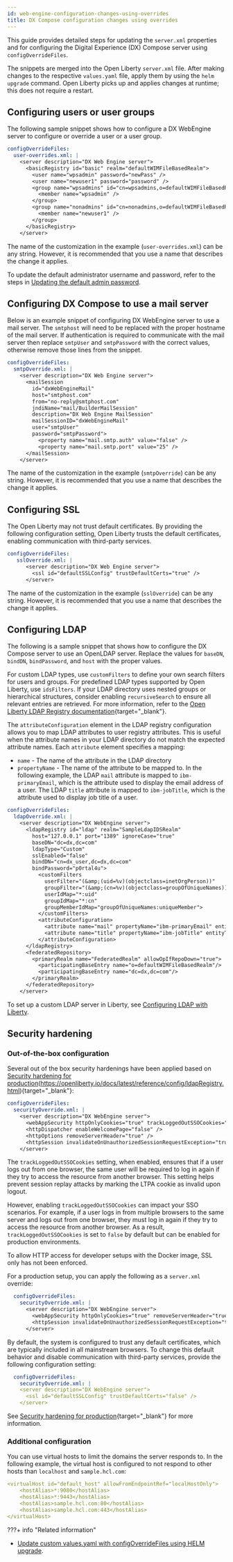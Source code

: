 ```yaml
---
id: web-engine-configuration-changes-using-overrides
title: DX Compose configuration changes using overrides
---
```


This guide provides detailed steps for updating the `server.xml` properties and for configuring the Digital Experience (DX) Compose server using `configOverrideFiles`.

The snippets are merged into the Open Liberty `server.xml` file. After making changes to the respective `values.yaml` file, apply them by using the `helm upgrade` command. Open Liberty picks up and applies changes at runtime; this does not require a restart.

## Configuring users or user groups

The following sample snippet shows how to configure a DX WebEngine server to configure or override a user or a user group.

```yaml
configOverrideFiles:
  user-overrides.xml: |
    <server description="DX Web Engine server"> 
      <basicRegistry id="basic" realm="defaultWIMFileBasedRealm"> 
        <user name="wpsadmin" password="newPass" />
        <user name="newuser1" password="password" />
        <group name="wpsadmins" id="cn=wpsadmins,o=defaultWIMFileBasedRealm">
          <member name="wpsadmin" />
        </group>
        <group name="nonadmins" id="cn=nonadmins,o=defaultWIMFileBasedRealm">
          <member name="newuser1" />
        </group>
      </basicRegistry> 
    </server>
```

The name of the customization in the example (`user-overrides.xml`) can be any string. However, it is recommended that you use a name that describes the change it applies.

To update the default administrator username and password, refer to the steps in [Updating the default admin password](update_wpsadmin_password.md).

## Configuring DX Compose to use a mail server

Below is an example snippet of configuring DX WebEngine server to use a mail server. The `smtphost` will need to be replaced with the proper hostname of the mail server. If authentication is required to communicate with the mail server then replace `smtpUser` and `smtpPassword` with the correct values, otherwise remove those lines from the snippet.

```yaml
configOverrideFiles:
  smtpOverride.xml: | 
    <server description="DX Web Engine server">
      <mailSession
        id="dxWebEngineMail"
        host="smtphost.com"
        from="no-reply@smtphost.com"
        jndiName="mail/BuilderMailSession"
        description="DX Web Engine MailSession"
        mailSessionID="dxWebEngineMail"
        user="smtpUser"
        password="smtpPassword">
          <property name="mail.smtp.auth" value="false" />
          <property name="mail.smtp.port" value="25" />
      </mailSession>
    </server>
```

The name of the customization in the example (`smtpOverride`) can be any string. However, it is recommended that you use a name that describes the change it applies.

## Configuring SSL

The Open Liberty may not trust default certificates. By providing the following configuration setting, Open Liberty trusts the default certificates, enabling communication with third-party services.

```yaml
configOverrideFiles:
   sslOverride.xml: |
      <server description="DX Web Engine server">  
        <ssl id="defaultSSLConfig" trustDefaultCerts="true" />
      </server>
```

The name of the customization in the example (`sslOverride`) can be any string. However, it is recommended that you use a name that describes the change it applies.

## Configuring LDAP

The following is a sample snippet that shows how to configure the DX Compose server to use an OpenLDAP server. Replace the values for `baseDN`, `bindDN`, `bindPassword`, and `host` with the proper values.

For custom LDAP types, use `customFilters` to define your own search filters for users and groups. For predefined LDAP types supported by Open Liberty, use `idsFilters`. If your LDAP directory uses nested groups or hierarchical structures, consider enabling `recursiveSearch` to ensure all relevant entries are retrieved. For more information, refer to the [Open Liberty LDAP Registry documentation](https://openliberty.io/docs/latest/reference/config/ldapRegistry.html){target="_blank"}.

The `attributeConfiguration` element in the LDAP registry configuration allows you to map LDAP attributes to user registry attributes. This is useful when the attribute names in your LDAP directory do not match the expected attribute names. Each `attribute` element specifies a mapping:

- `name` - The name of the attribute in the LDAP directory
- `propertyName` - The name of the attribute to be mapped to. In the following example, the LDAP `mail` attribute is mapped to `ibm-primaryEmail`, which is the attribute used to display the email address of a user. The LDAP `title` attribute is mapped to `ibm-jobTitle`, which is the attribute used to display job title of a user.

```yaml
configOverrideFiles:
  ldapOverride.xml: | 
    <server description="DX WebEngine server"> 
      <ldapRegistry id="ldap" realm="SampleLdapIDSRealm"
        host="127.0.0.1" port="1389" ignoreCase="true"
        baseDN="dc=dx,dc=com"
        ldapType="Custom"
        sslEnabled="false"
        bindDN="cn=dx_user,dc=dx,dc=com"
        bindPassword="p0rtal4u">
          <customFilters
            userFilter="(&amp;(uid=%v)(objectclass=inetOrgPerson))"
            groupFilter="(&amp;(cn=%v)(objectclass=groupOfUniqueNames))"
            userIdMap="*:uid"
            groupIdMap="*:cn"
            groupMemberIdMap="groupOfUniqueNames:uniqueMember">
          </customFilters>
          <attributeConfiguration>
            <attribute name="mail" propertyName="ibm-primaryEmail" entityType="PersonAccount"/>
            <attribute name="title" propertyName="ibm-jobTitle" entityType="PersonAccount"/>
          </attributeConfiguration>
      </ldapRegistry>
      <federatedRepository>
        <primaryRealm name="FederatedRealm" allowOpIfRepoDown="true">
          <participatingBaseEntry name="o=defaultWIMFileBasedRealm"/>
          <participatingBaseEntry name="dc=dx,dc=com"/>
        </primaryRealm>
      </federatedRepository>
    </server>
```

To set up a custom LDAP server in Liberty, see [Configuring LDAP with Liberty](ldap_configuration.md).

## Security hardening

### Out-of-the-box configuration

Several out of the box security hardenings have been applied based on [Security hardening for production](https://openliberty.io/docs/latest/security-hardening.html)(https://openliberty.io/docs/latest/reference/config/ldapRegistry.html){target="_blank"}:

```yaml
configOverrideFiles:
  securityOverride.xml: | 
    <server description="DX WebEngine server"> 
      <webAppSecurity httpOnlyCookies="true" trackLoggedOutSSOCookies="false"/>
      <httpDispatcher enableWelcomePage="false" />
      <httpOptions removeServerHeader="true" />
      <httpSession invalidateOnUnauthorizedSessionRequestException="true" cookieHttpOnly="true"/>
    </server>  
```

The `trackLoggedOutSSOCookies` setting, when enabled, ensures that if a user logs out from one browser, the same user will be required to log in again if they try to access the resource from another browser. This setting helps prevent session replay attacks by marking the LTPA cookie as invalid upon logout.

However, enabling `trackLoggedOutSSOCookies` can impact your SSO scenarios. For example, if a user logs in from multiple browsers to the same server and logs out from one browser, they must log in again if they try to access the resource from another browser. As a result, `trackLoggedOutSSOCookies` is set to `false` by default but can be enabled for production environments.

To allow HTTP access for developer setups with the Docker image, SSL only has not been enforced. 

For a production setup, you can apply the following as a `server.xml` override:

```yaml
  configOverrideFiles:
    securityOverride.xml: | 
      <server description="DX WebEngine server"> 
        <webAppSecurity httpOnlyCookies="true" removeServerHeader="true" disableXPoweredBy="true" trackLoggedOutSSOCookies="true" ssoRequiresSSL="true" sameSiteCookie="none"/>
        <httpSession invalidateOnUnauthorizedSessionRequestException="true" cookieHttpOnly="true" cookieSameSite="None"/>
      </server>
```

By default, the system is configured to trust any default certificates, which are typically included in all mainstream browsers. To change this default behavior and disable communication with third-party services, provide the following configuration setting:

```yaml
  configOverrideFiles:
    securityOverride.xml: | 
    <server description="DX WebEngine server"> 
      <ssl id="defaultSSLConfig" trustDefaultCerts="false" />
    </server>
```

See [Security hardening for production](https://openliberty.io/docs/latest/security-hardening.html){target="_blank"} for more information.

### Additional configuration

You can use virtual hosts to limit the domains the server responds to. In the following example, the virtual host is configured to not respond to other hosts than `localhost` and `sample.hcl.com`:

```yaml
<virtualHost id="default_host" allowFromEndpointRef="localHostOnly">
    <hostAlias>*:9080</hostAlias>
    <hostAlias>*:9443</hostAlias>
    <hostAlias>sample.hcl.com:80</hostAlias>
    <hostAlias>sample.hcl.com:443</hostAlias>
</virtualHost>
```

???+ info "Related information"
  - [Update custom values.yaml with configOverrideFiles using HELM upgrade](helm_upgrade_values.md).
